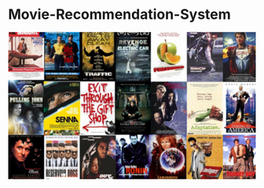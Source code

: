 # Movie-Recommendation-System
![image alt](https://github.com/vaasavibokkisam/Movie-Recommendation-System/blob/main/Screenshot%202025-03-30%20233825.png?raw=true)
